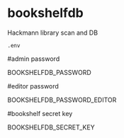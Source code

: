 # bookshelfdb
Hackmann library scan and DB



`.env`

#admin password

BOOKSHELFDB_PASSWORD

#editor password

BOOKSHELFDB_PASSWORD_EDITOR

#bookshelf secret key

BOOKSHELFDB_SECRET_KEY
